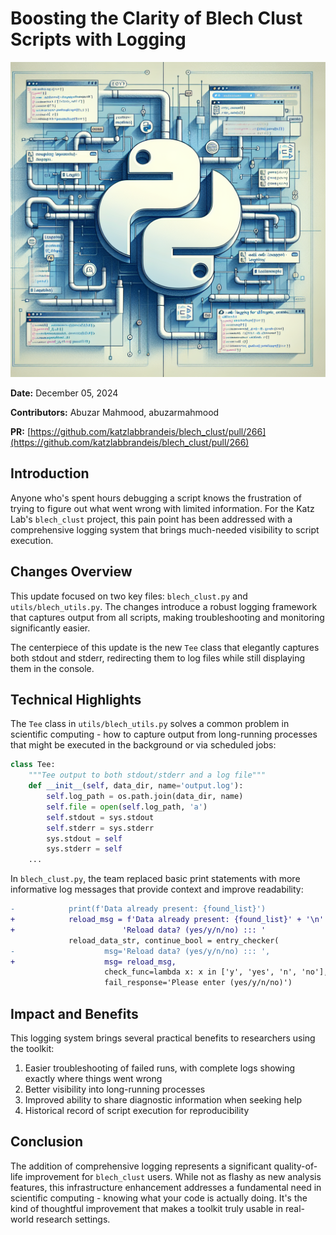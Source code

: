 # Boosting the Clarity of Blech Clust Scripts with Logging

![Visual representation of 20 add logging for all scripts](images/20250303152357_Create_a_technical_illustration_for_a_blog_post_ab.png)


**Date:** December 05, 2024

**Contributors:** Abuzar Mahmood, abuzarmahmood

**PR:** [https://github.com/katzlabbrandeis/blech_clust/pull/266](https://github.com/katzlabbrandeis/blech_clust/pull/266)

## Introduction

Anyone who's spent hours debugging a script knows the frustration of trying to figure out what went wrong with limited information. For the Katz Lab's `blech_clust` project, this pain point has been addressed with a comprehensive logging system that brings much-needed visibility to script execution.

## Changes Overview

This update focused on two key files: `blech_clust.py` and `utils/blech_utils.py`. The changes introduce a robust logging framework that captures output from all scripts, making troubleshooting and monitoring significantly easier.

The centerpiece of this update is the new `Tee` class that elegantly captures both stdout and stderr, redirecting them to log files while still displaying them in the console.

## Technical Highlights

The `Tee` class in `utils/blech_utils.py` solves a common problem in scientific computing - how to capture output from long-running processes that might be executed in the background or via scheduled jobs:

```python
class Tee:
    """Tee output to both stdout/stderr and a log file"""
    def __init__(self, data_dir, name='output.log'):
        self.log_path = os.path.join(data_dir, name)
        self.file = open(self.log_path, 'a')
        self.stdout = sys.stdout
        self.stderr = sys.stderr
        sys.stdout = self
        sys.stderr = self
    ...
```

In `blech_clust.py`, the team replaced basic print statements with more informative log messages that provide context and improve readability:

```diff
-            print(f'Data already present: {found_list}')
+            reload_msg = f'Data already present: {found_list}' + '\n' +\
+                        'Reload data? (yes/y/n/no) ::: '
             reload_data_str, continue_bool = entry_checker(
-                    msg='Reload data? (yes/y/n/no) ::: ',
+                    msg= reload_msg,
                     check_func=lambda x: x in ['y', 'yes', 'n', 'no'],
                     fail_response='Please enter (yes/y/n/no)')
```

## Impact and Benefits

This logging system brings several practical benefits to researchers using the toolkit:

1. Easier troubleshooting of failed runs, with complete logs showing exactly where things went wrong
2. Better visibility into long-running processes
3. Improved ability to share diagnostic information when seeking help
4. Historical record of script execution for reproducibility

## Conclusion

The addition of comprehensive logging represents a significant quality-of-life improvement for `blech_clust` users. While not as flashy as new analysis features, this infrastructure enhancement addresses a fundamental need in scientific computing - knowing what your code is actually doing. It's the kind of thoughtful improvement that makes a toolkit truly usable in real-world research settings.
